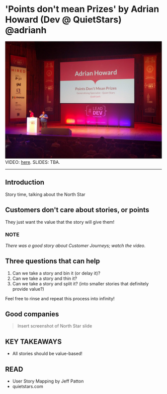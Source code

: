 # 'Points don't mean Prizes' by Adrian Howard (Dev @ QuietStars) @adrianh

![Adrian Howard Introduction](img/11_AdrianHoward.jpg "Adrian Howard introduction")
VIDEO: [here](https://www.youtube.com/watch?v=uxdouZL6imw&list=PLBzScQzZ83I_VX8zgmLqIfma_kJs3RRmu&index=6&t=0s). SLIDES: TBA.

---

## Introduction

Story time, talking about the North Star

## Customers don't care about stories, or points

They just want the value that the story will give them!

### NOTE

_There was a good story about Customer Journeys; watch the video._

## Three questions that can help

1. Can we take a story and bin it (or delay it)?
2. Can we take a story and thin it?
3. Can we take a story and split it? (into smaller stories that definitely provide value?)

Feel free to rinse and repeat this process into infinity!

## Good companies

> Insert screenshot of North Star slide

## KEY TAKEAWAYS

- All stories should be value-based!

## READ

- User Story Mapping by Jeff Patton
- quietstars.com